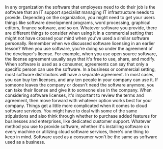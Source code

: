 In any organization the software that
employees need to do their job is the software that an IT support specialist
managing IT infrastructure needs to provide. Depending on the organization, you might need to get your users things
like software development programs, word processing, graphical editors,
finance software, and so on. Whatever software you provide, there are different things to consider
when using it in a commercial setting that might not have crossed your mind when
you've used a similar software personally. Remember when we discussed software
licensing in an earlier lesson? When you use software, you're doing so under the agreement
of the developer's license. For example,
when you use open source software, the license agreement usually says that
it's free to use, share, and modify. When software is used as a consumer, agreements can say that only
a specific person can use the software. In a business or commercial setting, most software distributors will
have a separate agreement. In most cases,
you can buy ten licenses, and any ten people in your company can use it. If someone leaves the company or
doesn't need the software anymore, you can take their license and
give it to someone else in the company. When considering software licenses,
it's important to review the terms and agreement, then move forward with whatever
option works best for your company. Things get a little more complicated when
it comes to cloud software services. You might have to deal with some
of the same stipulations and also think through whether to purchase
added features for businesses and enterprises, like
dedicated customer support. Whatever method you use
to provide software, whether it's installing
software on every machine or utilizing cloud software services,
there's one thing to keep in mind. Software used as a consumer won't be
the same as software used as a business.